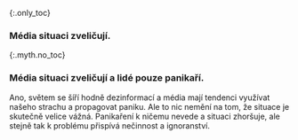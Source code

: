 {:.only_toc}
### Média situaci zveličují.

{:.myth.no_toc}
### Média situaci zveličují a lidé pouze panikaří.

Ano, světem se šíří hodně dezinformací a média mají tendenci využívat našeho strachu a propagovat paniku. Ale to nic nemění na tom, že situace je skutečně velice vážná. Panikaření k ničemu nevede a situaci zhoršuje, ale stejně tak k problému přispívá nečinnost a ignoranství.
